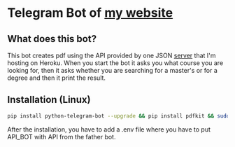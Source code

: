 # Telegram Bot of [my website](https://www.corsiuniversitari.info/)
## What does this bot?
This bot creates pdf using the API provided by one JSON [server](https://github.com/ludotosk/json-corsi-fastify) that I'm hosting on Heroku. When you start the bot it asks you what course you are looking for, then it asks whether you are searching for a master's or for a degree and then it print the result.
## Installation (Linux)
```bash
pip install python-telegram-bot --upgrade && pip install pdfkit && sudo apt-get install wkhtmltopdf && pip install dotenv && pip install py-dotenv
```
After the installation, you have to add a .env file where you have to put API_BOT with API from the father bot.
